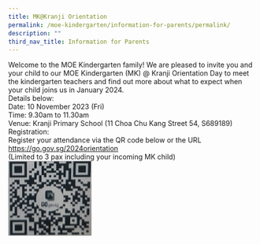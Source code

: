 ```yaml
---
title: MK@Kranji Orientation
permalink: /moe-kindergarten/information-for-parents/permalink/
description: ""
third_nav_title: Information for Parents
---
```

Welcome to the MOE Kindergarten family! We are pleased to invite you and your child to our MOE Kindergarten (MK) @ Kranji Orientation Day to meet the kindergarten teachers and find out more about what to expect when your child joins us in January 2024. <br>Details below:<br>
Date: 10 November 2023 (Fri)<br>
Time: 9.30am to 11.30am<br>
Venue: Kranji Primary School (11 Choa Chu Kang Street 54, S689189)
<br>
Registration:<br>
Register your attendance via the QR code below or the URL
https://go.gov.sg/2024orientation<br>
(Limited to 3 pax including your incoming MK child)<br>
![](/images/MOE%20Kindergarten/Information%20for%20Parents/qrcode.png)